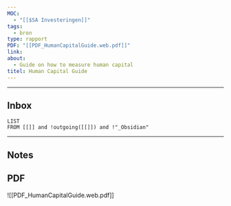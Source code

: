 ```yaml
---
MOC:
  - "[[$SA Investeringen]]"
tags:
  - bron
type: rapport
PDF: "[[PDF_HumanCapitalGuide.web.pdf]]"
link:
about:
  - Guide on how to measure human capital
titel: Human Capital Guide
---
```

---
## Inbox
```dataview
LIST
FROM [[]] and !outgoing([[]]) and !"_Obsidian"
```
---
## Notes


## PDF

![[PDF_HumanCapitalGuide.web.pdf]]
